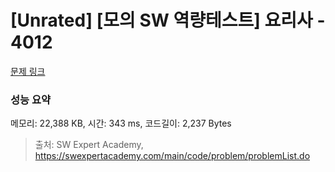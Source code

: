 # [Unrated] [모의 SW 역량테스트] 요리사 - 4012 

[문제 링크](https://swexpertacademy.com/main/code/problem/problemDetail.do?contestProbId=AWIeUtVakTMDFAVH) 

### 성능 요약

메모리: 22,388 KB, 시간: 343 ms, 코드길이: 2,237 Bytes



> 출처: SW Expert Academy, https://swexpertacademy.com/main/code/problem/problemList.do
